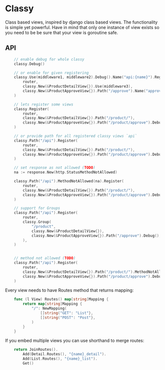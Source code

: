 # Classy

Class based views, inspired by django class based views. The functionality is simple yet powerful.
Have in mind that only one instance of view exists so you need to be be sure that your view is goroutine safe. 

## API

```go
    // enable debug for whole classy
    classy.Debug()

    // or enable for given registering
    classy.Use(middleware1, middleware2).Debug().Name("api:{name}").Register(
        router,
        classy.New(&ProductDetailView{}).Use(middleware3),
        classy.New(&ProductApproveView{}).Path("/approve").Name("approve"),
    )

    // lets register some views
    classy.Register(
        router,
        classy.New(&ProductDetailView{}).Path("/product/"),
        classy.New(&ProductApproveView{}).Path("/product/approve").Debug(),
    )

    // or provide path for all registered classy views `api`
    classy.Path("/api").Register(
        router,
        classy.New(&ProductDetailView{}).Path("/product/"),
        classy.New(&ProductApproveView{}).Path("/product/approve").Debug(),
    )

    // set response as not allowed (TODO)
    na := response.New(http.StatusMethodNotAllowed)

    classy.Path("/api").MethodNotAllowed(na).Register(
        router,
        classy.New(&ProductDetailView{}).Path("/product/"),
        classy.New(&ProductApproveView{}).Path("/product/approve").Debug(),
    )

    // support for Groups
    classy.Path("/api").Register(
        router,
        classy.Group(
            "/product",
            classy.New(&ProductDetailView{}),
            classy.New(&ProductApproveView{}).Path("/approve").Debug(),
        ),
    )
    

    // method not allowed (TODO)
    classy.Path("/api").Register(
        router,
        classy.New(&ProductDetailView{}).Path("/product/").MethodNotAllowed(na),
        classy.New(&ProductApproveView{}).Path("/product/approve").Debug().MethodNotAllowed(na),
    )
```

Every view needs to have Routes method that returns mapping:

```go
    func (l View) Routes() map[string]Mapping {
        return map[string]Mapping {
            "/": NewMapping(
                []string("GET": "List"},
                []string("POST": "Post"},
            )
        }
    }
```

If you embed multiple views you can use shorthand to merge routes:

```go
    return JoinRoutes().
        Add(Detail.Routes(), "{name}_detail").
        Add(List.Routes(), "{name}_list").
        Get()
```
    